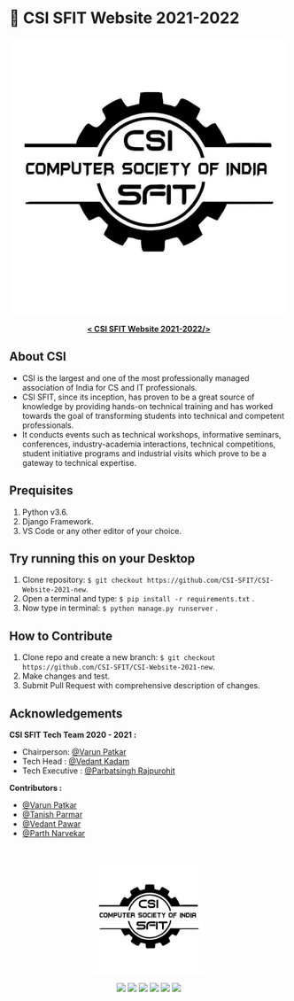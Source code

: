 
# 🤖 CSI SFIT Website 2021-2022

<p align="center">
  <a href="https://www.csi.sfit.ac.in/">
    <img src="https://raw.githubusercontent.com/CSI-SFIT/Getting-Started-With-Hacktoberfest/main/Images/CSI_Logo.png"
         alt="csi_logo" width="500" >
  </a>
</p>

<p align="center">
<b><u>< CSI SFIT Website 2021-2022/></u></b><br>
</p>

**About CSI**
---
* CSI is the largest and one of the most professionally managed association of India for CS and IT professionals. 
* CSI SFIT, since its inception, has proven to be a great source of knowledge by providing hands-on technical training and has worked towards the goal of transforming students into technical and competent professionals. 
* It conducts events such as technical workshops, informative seminars, conferences, industry-academia interactions, technical competitions, student initiative programs and industrial visits which prove to be a gateway to technical expertise.

**Prequisites**
---
1. Python v3.6.
2. Django Framework.
3. VS Code or any other editor of your choice.

**Try running this on your Desktop**
---
1. Clone repository: `$ git checkout https://github.com/CSI-SFIT/CSI-Website-2021-new`.
2. Open a terminal and type: `$ pip install -r requirements.txt` .
3. Now type in terminal: `$ python manage.py runserver` .

**How to Contribute**
---
1. Clone repo and create a new branch: `$ git checkout https://github.com/CSI-SFIT/CSI-Website-2021-new`.
2. Make changes and test.
3. Submit Pull Request with comprehensive description of changes.

**Acknowledgements**
---

**CSI SFIT Tech Team 2020 - 2021 :**
+ Chairperson: [@Varun Patkar](https://github.com/Varun-Patkar/)
+ Tech Head : [@Vedant Kadam](https://github.com/vedantkadam)
+ Tech Executive : [@Parbatsingh Rajpurohit](https://github.com/parbat680)

**Contributors :**
+ [@Varun Patkar](https://github.com/Varun-Patkar/)
+ [@Tanish Parmar](https://github.com/tanishparmar)
+ [@Vedant Pawar](https://github.com/vedantrpawar)
+ [@Parth Narvekar](https://github.com/parthnarvekar)

<br>
<p align="center">
  <a href="https://www.csi.sfit.ac.in/">
    <img src="https://raw.githubusercontent.com/CSI-SFIT/Getting-Started-With-Hacktoberfest/main/Images/CSI_Logo.png"
         alt="csi_logo" width="200" height="200">
  </a>
</p>

<div align="center">
  <a href="https://www.instagram.com/csi_sfit/" target="_blank"><img src="https://img.icons8.com/fluent/48/000000/instagram-new.png"/></a>
  <a href="https://twitter.com/csi_sfit" target="_blank"><img src="https://img.icons8.com/fluent/48/000000/twitter.png"/></a>
  <a href="https://www.facebook.com/csi.sfit" target="_blank"><img src="https://img.icons8.com/fluent/48/000000/facebook-new.png"/></a>
  <a href="https://www.youtube.com/channel/UC7fiMWl2n3BXDQCKk3blUMA?sub_confirmation=1" target="_blank"><img src="https://img.icons8.com/color/48/000000/youtube-play.png"/></a>
  <a href="https://discord.gg/WRgX3WV" target="_blank"><img src="https://img.icons8.com/color/48/000000/discord-new-logo.png"/></a>
  <a href="mailto: csi@sfit.ac.in" target="_blank"><img src="https://img.icons8.com/fluent/48/000000/gmail.png"/></a>
</div>